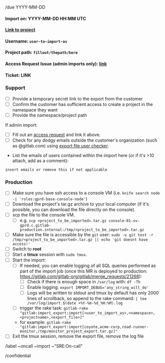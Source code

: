 <!--
Set the title to: Import request (for group): [project]
-->

/due YYYY-MM-DD

#### Import on: YYYY-MM-DD HH:MM UTC
#### [Link to project](https://link.here)
#### Username: `user-to-import-as`
#### Project path: `fillout/thepath/here`
#### Access Request Issue (admin imports only): [link]()
#### Ticket: LINK

### Support
- [ ] Provide a temporary secret link to the export from the customer
- [ ] Confirm the customer has sufficient access to create a project in the namespace they want
- [ ] Provide the namespace/project path

If admin import:

- [ ] Fill out an [access request](https://gitlab.com/gitlab-com/access-requests/issues/new?issuable_template=New%20Access%20Request) and link it above.
- [ ] Check for any dodgy emails outside the customer's organization (such as @gitlab.com) using [export file user checker](https://gitlab.com/gitlab-com/support/toolbox/dcef).
- List the emails of users contained within the import here (or if it's >10 attach, add as a comment):

```
insert emails or remove this if not applicable
```

### Production

- [ ] Make sure you have ssh access to a console VM (i.e. `knife search node -i 'roles:gprd-base-console-node'`)
- [ ] Download the project's tar.gz archive to your local computer (if it's possible, you can download the file directly on the console).
- [ ] scp the file to the console VM.
    - [ ] e.g. `scp <project_to_be_imported>.tar.gz console-01-sv-gprd.c.gitlab-production.internal:/tmp/<project_to_be_imported>.tar.gz`
- [ ] Make sure the file is accessible by the `git` user: `sudo -u git test -r /tmp/<project_to_be_imported>.tar.gz || echo 'git doesnt have access!'`
- [ ] Switch to **root**
- [ ] Start a **tmux** session with `sudo tmux`.
- [ ] Start the import:
    - [ ] If needed, you can enable logging of all SQL queries performed as part of the import job (once this MR is deployed to production: https://gitlab.com/gitlab-org/gitlab/merge_requests/21268):
        - [ ] Check if there is enough space in `/var/log` with: `df -Th`
        - [ ] Enable logging: `export IMPORT_DEBUG='any_string_will_do'`
        - [ ] Logs will be written to stdout and tmux by default has only 2000 lines of scrollback, so append to the rake command: `| tee /var/log/import.$(date +%Y-%m-%d_%H:%M).log`
    - [ ] trigger the rake task: `gitlab-rake "gitlab:import_export:import[<user_to_import_as>,<namespace>,<projectname>,<export_file>]"`
    - for example: `gitlab-rake "gitlab:import_export:import[coyote,acme-corp,road-runner-monitor,/tmp/monitor_project_export.tar.gz]"`
- [ ] Exit the tmux session, remove the export file, remove the log file

/label ~oncall ~import ~"SRE:On-call"

/confidential
